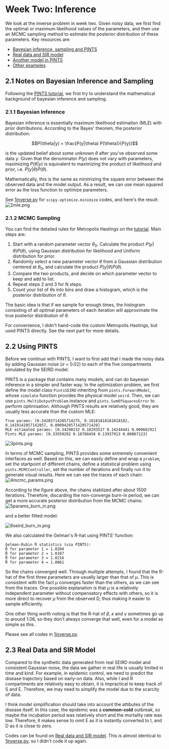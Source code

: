 # Week Two: Inference
We look at the inverse problem in week two. Given noisy data, we first find the optimal or maximum likelihood values of the parameters, and then use an MCMC sampling method to estimate the posterior distribution of these parameters. Key resources are:
- [Bayesian inference, sampling and PINTS](https://github.com/pints-team/pints/blob/main/examples/stats/beginners-tutorial.ipynb)
- [Real data and SIR model](https://github.com/pints-team/pints/blob/main/examples/toy/model-sir.ipynb)
- [Another model in PINTS](https://github.com/pints-team/pints/blob/main/examples/toy/model-fitzhugh-nagumo.ipynb)
- [Other examples](https://github.com/pints-team/pints/tree/main/examples/toy)

## 2.1 Notes on Bayesian Inference and Sampling
Following the [PINTS tutorial](https://github.com/pints-team/pints/blob/main/examples/stats/beginners-tutorial.ipynb), we first try to understand the mathematical background of bayesian inference and sampling.
### 2.1.1 Bayesian Inference
Bayesian inference is essentially maximum likelihood estimation (MLE) with prior distributions. According to the Bayes' theorem, the posterior distribution: 

$$P(\theta|y) = \frac{P(y|\theta) P(\theta)}{P(y)}$$ 

is the updated belief about some unknown $\theta$ after you've observed some data $y$. Given that the denominator $P(y)$ does not vary with parameters, maximizing $P(\theta|y)$ is equivalent to maximizing the product of likelihood and prior, i.e. $P(y|\theta) P(\theta)$. 

Mathematically, this is the same as minimizing the square error between the observed data and the model output. As a result, we can use mean squared error as the loss function to optimize parameters.

See [1inverse.py](1inverse.py) for `scipy.optimize.minimize` codes, and here's the result:
![2mle.png](2mle.png)

### 2.1.2 MCMC Sampling
You can find the detailed rules for Metropolis Hastings on the [tutorial](https://github.com/pints-team/pints/blob/main/examples/stats/beginners-tutorial.ipynb). Main steps are:
1. Start with a random parameter vector $\theta_0$. Calculate the product $P(y|\theta) P(\theta)$, using Gaussian distribution for likelihood and Uniform distribution for prior.
2. Randomly select a new parameter vector $\theta$ from a Gaussian distribution centered at $\theta_0$, and calculate the product $P(y|\theta) P(\theta)$.
3. Compare the two products, and decide on which parameter vector to keep and add to list.
4. Repeat steps 2 and 3 for N steps.
5. Count your list of $\theta$s into bins and draw a histogram, which is the posterior distribution of $\theta$.

The basic idea is that if we sample for enough times, the histogram consisting of all optimal parameters of each iteration will approximate the true posterior distribution of $\theta$.

For convenience, I didn't hand-code the custom Metropolis Hastings, but used PINTS directly. See the next part for more details.

## 2.2 Using PINTS
Before we continue with PINTS, I want to first add that I made the noisy data by adding Gaussian noise ($\sigma$ = 0.02) to each of the five compartments simulated by the SEIRD model.

PINTS is a package that contains many models, and can do bayesian inference in a simpler and faster way. In the optimization problem, we first define the model class `PintsSEIRD` inheriting from `pints.ForwardModel`, whose `simulate` function provides the physical model `seird`. Then, we can use `pints.MultiOutputProblem` instance and `pints.SumOfSquaresError` to perform optimisation. Although PINTS results are relatively good, they are usually less accurate than the custom MLE:
```
True params: [0.34285714285714275, 0.18181818181818182, 0.1419142857142857, 0.0009428571428571429]
MLE estimated params: [0.34290232 0.18293517 0.14244441 0.00068292]
Pints MLE params: [0.33559292 0.18788456 0.13937913 0.00067123]
```
![3pints.png](3pints.png)

In terms of MCMC sampling, PINTS provides some extremely convenient interfaces as well. Based on this, we can easily define and wrap a `problem`, set the startpoint of different chains, define a statistical problem using `pints.MCMCController`, set the number of iterations and finally run it to generate visual results. Here we can see the traces of each chain:
![4mcmc_params.png](4mcmc_params.png)

According to the figure above, the chains stablized after about 1500 iterations. Therefore, discarding the non-converge burn-in period, we can get a more accurate posterior distribution from the MCMC chains:
![5params_burn_in.png](5params_burn_in.png)

and a better fitted model:

![6seird_burn_in.png](6seird_burn_in.png)

We also calculated the Gelman's R-hat using PINTS' function:
```
Gelman-Rubin R̂ statistics (via PINTS):
R̂ for parameter 1 = 1.0204
R̂ for parameter 2 = 1.0187
R̂ for parameter 3 = 1.0216
R̂ for parameter 4 = 1.0061
```
So the chains converged well. Through multiple attempts, I found that the R-hat of the first three parameters are usually larger than that of $\mu$. This is consistent with the fact $\mu$ converges faster than the others, as we can see from the traces. One possible explanation is that $\mu$ is a relatively independent parameter without compensatory effects with others, so it is more direct to recover $\mu$ from the observed D, thus making it easier to sample efficiently.

One other thing worth noting is that the R-hat of $\beta$, $\kappa$ and $\gamma$ sometimes go up to around 1.06, so they don't always converge that well, even for a model as simple as this.

Please see all codes in [1inverse.py](1inverse.py).

## 2.3 Real Data and SIR Model
Compared to the synthetic data generated from real SEIRD model and consistent Gaussian noise, the data we gather in real life is usually limited in time and kind. For example, in epidemic control, we need to predict the disease trajectory based on early-on data. Also, while I and R compartments are relatively easy to obtain, it is impractical to keep track of S and E. Therefore, we may need to simplify the model due to the scarcity of data.

I think model simplification should take into account the attibutes of the disease itself. In this case, the epidemic was a **common-cold** outbreak, so maybe the incubation period was relatively short and the mortality rate was low. Therefore, it makes sense to omit E as it is instantly converted to I, and D as it is close to zero.

Codes can be found on [Real data and SIR model](https://github.com/pints-team/pints/blob/main/examples/toy/model-sir.ipynb). This is almost identical to [1inverse.py](1inverse.py), so I didn't code it up again.